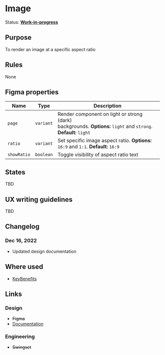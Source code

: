 # Image

Status: **[Work-in-progress](/guides/can-i-use#work-in-progress)**

## Purpose

To render an image at a specific aspect ratio

## Rules

None

## Figma properties

| Name        | Type      | Description                                                                                                     |
| ----------- | --------- | --------------------------------------------------------------------------------------------------------------- |
| `page`      | `variant` | Render component on light or strong (dark) backgrounds. **Options:** `light` and `strong`. **Default:** `light` |
| `ratio`     | `variant` | Set specific image aspect ratio. **Options:** `16:9` and `1:1`. **Default:** `16:9`                             |
| `showRatio` | `boolean` | Toggle visibility of aspect ratio text                                                                          |

## States

TBD

## UX writing guidelines

TBD

## Changelog

### Dec 16, 2022

- Updated design documentation

## Where used

- [KeyBenefits](/components/key-benefits)

## Links

### Design

- ~~Figma~~
- [Documentation](https://components/image)

### Engineering

- ~~Swingset~~
